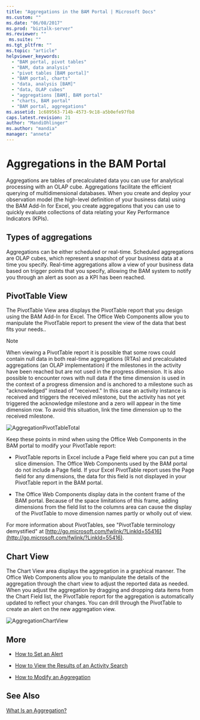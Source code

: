 ```yaml
---
title: "Aggregations in the BAM Portal | Microsoft Docs"
ms.custom: ""
ms.date: "06/08/2017"
ms.prod: "biztalk-server"
ms.reviewer: ""
 ms.suite: ""
ms.tgt_pltfrm: ""
ms.topic: "article"
helpviewer_keywords: 
  - "BAM portal, pivot tables"
  - "BAM, data analysis"
  - "pivot tables [BAM portal]"
  - "BAM portal, charts"
  - "data, analysis [BAM]"
  - "data, OLAP cubes"
  - "aggregations [BAM], BAM portal"
  - "charts, BAM portal"
  - "BAM portal, aggregations"
ms.assetid: 1c689563-714b-4573-9c18-a5b0efe97fb8
caps.latest.revision: 21
author: "MandiOhlinger"
ms.author: "mandia"
manager: "anneta"
---
```

# Aggregations in the BAM Portal
Aggregations are tables of precalculated data you can use for analytical processing with an OLAP cube. Aggregations facilitate the efficient querying of multidimensional databases. When you create and deploy your observation model (the high-level definition of your business data) using the BAM Add-In for Excel, you create aggregations that you can use to quickly evaluate collections of data relating your Key Performance Indicators (KPIs).  
  
## Types of aggregations  
 Aggregations can be either scheduled or real-time. Scheduled aggregations are OLAP cubes, which represent a snapshot of your business data at a time you specify. Real-time aggregations allow a view of your business data based on trigger points that you specify, allowing the BAM system to notify you through an alert as soon as a KPI has been reached.  
  
## PivotTable View  
 The PivotTable View area displays the PivotTable report that you design using the BAM Add-In for Excel. The Office Web Components allow you to manipulate the PivotTable report to present the view of the data that best fits your needs..  
  
> [!NOTE]
>  When viewing a PivotTable report it is possible that some rows could contain null data in both real-time aggregations (RTAs) and precalculated aggregations (an OLAP implementation) if the milestones in the activity have been reached but are not used in the progress dimension. It is also possible to encounter rows with null data if the time dimension is used in the context of a progress dimension and is anchored to a milestone such as "acknowledged" instead of "received." In this case an activity instance is received and triggers the received milestone, but the activity has not yet triggered the acknowledge milestone and a zero will appear in the time dimension row.  To avoid this situation, link the time dimension up to the received milestone.  
  
 ![](../core/media/aggregationpivottabletotal.gif "AggregationPivotTableTotal")  
  
 Keep these points in mind when using the Office Web Components in the BAM portal to modify your PivotTable report:  
  
-   PivotTable reports in Excel include a Page field where you can put a time slice dimension. The Office Web Components used by the BAM portal do not include a Page field. If your Excel PivotTable report uses the Page field for any dimensions, the data for this field is not displayed in your PivotTable report in the BAM portal.  
  
-   The Office Web Components display data in the content frame of the BAM portal. Because of the space limitations of this frame, adding dimensions from the field list to the columns area can cause the display of the PivotTable to move dimension names partly or wholly out of view.  
  
 For more information about PivotTables, see "PivotTable terminology demystified" at [http://go.microsoft.com/fwlink/?LinkId=55416](http://go.microsoft.com/fwlink/?LinkId=55416).  
  
## Chart View  
 The Chart View area displays the aggregation in a graphical manner. The Office Web Components allow you to manipulate the details of the aggregation through the chart view to adjust the reported data as needed. When you adjust the aggregation by dragging and dropping data items from the Chart Field list, the PivotTable report for the aggregation is automatically updated to reflect your changes. You can drill through the PivotTable to create an alert on the new aggregation view.  
  
 ![](../core/media/aggregationchartview.gif "AggregationChartView")  
  
## More  
  
-   [How to Set an Alert](../core/how-to-set-an-alert.md)  
  
-   [How to View the Results of an Activity Search](../core/how-to-view-the-results-of-an-activity-search.md)  
  
-   [How to Modify an Aggregation](../core/how-to-modify-an-aggregation.md)  
  
## See Also  
 [What Is an Aggregation?](../core/what-is-an-aggregation.md)